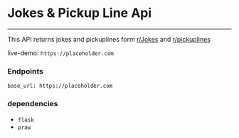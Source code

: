 # Jokes & Pickup Line Api
--------------------------
This API returns jokes and pickuplines form [r/Jokes](https://www.reddit.com/r/Jokes) and [r/pickuplines](https://www.reddit.com/r/pickuplines)

live-demo: ```https://placeholder.com```


### Endpoints
``` base_url: https://placeholder.com ```


### dependencies 
+ ```flask```
+ ```praw```


